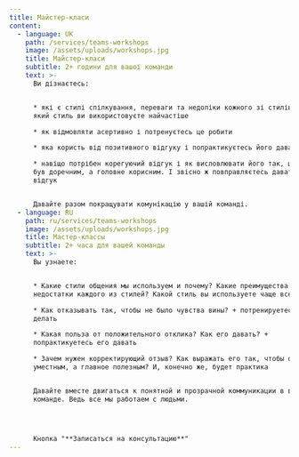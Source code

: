 ```yaml
---
title: Майстер-класи
content:
  - language: UK
    path: /services/teams-workshops
    image: /assets/uploads/workshops.jpg
    title: Майстер-класи
    subtitle: 2+ години для вашої команди
    text: >-
      Ви дізнаєтесь:


      * які є стилі спілкування, переваги та недоліки кожного зі стилів. А також
      який стиль ви використовуєте найчастіше

      * як відмовляти асертивно і потренуєтесь це робити

      * яка користь від позитивного відгуку і попрактикуєтесь його давати

      * навіщо потрібен корегуючий відгук і як висловлювати його так, щоб він
      був доречним, а головне корисним. І звісно ж повправляєтесь давати такий
      відгук


      Давайте разом покращувати комунікацію у вашій команді.
  - language: RU
    path: ru/services/teams-workshops
    image: /assets/uploads/workshops.jpg
    title: Мастер-класcы
    subtitle: 2+ часа для вашей команды
    text: >-
      Вы узнаете: 


      * Какие стили общения мы используем и почему? Какие преимущества и
      недостатки каждого из стилей? Какой стиль вы используете чаще всего?

      * Как отказывать так, чтобы не было чувства вины? + потренируетесь это
      делать

      * Какая польза от положительного отклика? Как его давать? +
      попрактикуетесь его давать

      * Зачем нужен корректирующий отзыв? Как выражать его так, чтобы он был
      уместным, а главное полезным? И, конечно же, будет практика


      Давайте вместе двигаться к понятной и прозрачной коммуникации в вашей
      команде. Ведь все мы работаем с людьми.




      Кнопка "**Записаться на консультацию**"
---
```

